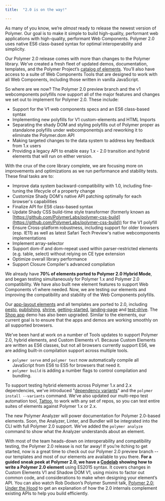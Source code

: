 ```yaml
---
title:  "2.0 is on the way!"

---
```


As many of you know, we’re _almost_ ready to release the newest version of Polymer. Our goal is to make it simple to build high-quality, performant web applications with high-quality, performant Web Components. Polymer 2.0 uses native ES6 class-based syntax for optimal interoperability and simplicity.

Our Polymer 2.0 release comes with more than changes to the Polymer library. We’ve created a fresh fleet of updated demos, documentation, templates, and the Polymer Project’s [catalog of elements](https://elements.polymer-project.org/). You’ll also have access to a suite of Web Components Tools that are designed to work with all Web Components, including those written in vanilla JavaScript.  
 
So where are we now? The Polymer 2.0 preview branch and the v1 webcomponents polyfills now support all of the major features and changes we set out to implement for Polymer 2.0.  These include:
* Support for the V1 web components specs and an ES6 class-based syntax
* Implementing new polyfills for V1 custom-elements and HTML Imports
* Separating the shady DOM and styling polyfills out of Polymer proper as standalone polyfills under webcomponentsjs and reworking it to eliminate the Polymer.dom API
* Making targeted changes to the data system to address key feedback from 1.x users
* Providing a legacy API to enable easy 1.x - 2.0 transition and hybrid elements that will run on either version.

With the crux of the core library complete, we are focusing more on improvements and optimizations as we run performance and stability tests. These final tasks are to:
* Improve data system backward-compatibility with 1.0, including fine-tuning the lifecycle of a property change
* Customize Shady DOM's native API patching optimally for each browser's capabilities
* Finalize API for ES6 class-based syntax
* Update Shady CSS build-time style transformer (formerly known as [https://github.com/PolymerLabs/polymer-css-build](https://github.com/PolymerLabs/polymer-css-build)) for the V1 polyfill
* Ensure Cross-platform robustness, including support for older browsers (esp. IE11) as well as latest Safari Tech Preview's native webcomponents implementations
* Implement array-selector
* Support dom-if and dom-repeat used within parser-restricted elements (e.g. table, select) without relying on CE type extension
* Optimize overall library performance
* Support Closure Compiler's advanced compilation

We already have **70% of elements ported to Polymer 2.0 Hybrid Mode**, and began testing simultaneously for Polymer 1.x and Polymer 2.0 compatibility. We have also built new element features to support Web Components v1 where needed. Now, we are testing our elements and improving the compatibility and stability of the Web Components polyfills.

Our [app-layout elements](https://github.com/PolymerElements/app-layout/tree/2.0-preview) and all templates are ported to 2.0, including [pesto](https://github.com/PolymerElements/app-layout/tree/2.0-preview/templates/pesto), [publishing](https://github.com/PolymerElements/app-layout/tree/2.0-preview/templates/publishing), [shrine](https://github.com/PolymerElements/app-layout/tree/2.0-preview/templates/shrine), [getting-started](https://github.com/PolymerElements/app-layout/tree/2.0-preview/templates/getting-started), [landing-page](https://github.com/PolymerElements/app-layout/tree/2.0-preview/templates/landing-page) and [test-drive](https://github.com/PolymerElements/app-layout/tree/2.0-preview/templates/test-drive). The [Shop app](https://github.com/Polymer/shop/tree/2.0-preview) demo has also been upgraded. Similar to the elements, our current goal is to ensure that the apps and demos are working smoothly on all supported browsers.

We’ve been hard at work on a number of Tools updates to support Polymer 2.0, hybrid elements, and Custom Elements v1. Because Custom Elements are written as ES6 classes, but not all browsers currently support ES6, we are adding built-in compilation support across multiple tools. 
* `polymer serve` and `polymer test` now automatically compile all JavaScript from ES6 to ES5 for browsers that need it. 
* `polymer build` is adding a number flags to control compilation and bundling.

To support testing hybrid elements across Polymer 1.x and 2.x dependencies, we've introduced "[dependency variants](https://github.com/Polymer/polymer-cli#dependency-variants)" and the `polymer install --variants` command. We've also updated our multi-repo test automation tool, [Tattoo](https://www.npmjs.com/package/tattoo), to work with any set of repos, so you can test entire suites of elements against Polymer 1.x or 2.x.

The new Polymer Analyzer will power documentation for Polymer 2.0-based elements. Soon, the Analyzer, Linter, and Bundler will be integrated into the CLI with full Polymer 2.0 support. We've added the `polymer analyze` command to show what the Analyzer understands about an element.

With most of the team heads-down on interoperability and compatibility testing, the Polymer 2.0 release is not far away! If you’re itching to get started, now is a great time to check out our Polymer 2.0 preview branch -- our templates and most of our elements are available to you there. **For a guided sneak peek at Polymer 2.0, we have a [Codelab](https://codelabs.developers.google.com/codelabs/polymer-2-carousel/#0) showing how to write a Polymer 2.0 element** using ES2015 syntax. It covers changes in Custom Elements V1 and Shadow DOM V1, using mixins to factor out common code, and considerations to make when designing your element’s API. You can also watch Rob Dodson’s Polymer Summit talk, [Polymer 2.0: Under the Hood](https://www.youtube.com/watch?v=iJ9hS54BRag) to get an explanation of how the 2.0 internals complement existing APIs to help you build efficiently. 